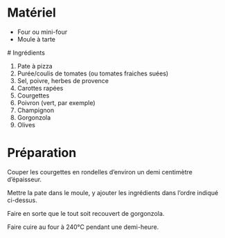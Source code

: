 # Matériel

* Four ou mini-four
* Moule à tarte

# Ingrédients

1. Pate à pizza
2. Purée/coulis de tomates (ou tomates fraiches suées)
3. Sel, poivre, herbes de provence
4. Carottes rapées
5. Courgettes
6. Poivron (vert, par exemple)
7. Champignon
8. Gorgonzola
9. Olives

# Préparation

Couper les courgettes en rondelles d’environ un demi centimètre d’épaisseur.

Mettre la pate dans le moule, y ajouter les ingrédients dans l’ordre
indiqué ci-dessus.

Faire en sorte que le tout soit recouvert de gorgonzola.

Faire cuire au four à 240°C pendant une demi-heure.
